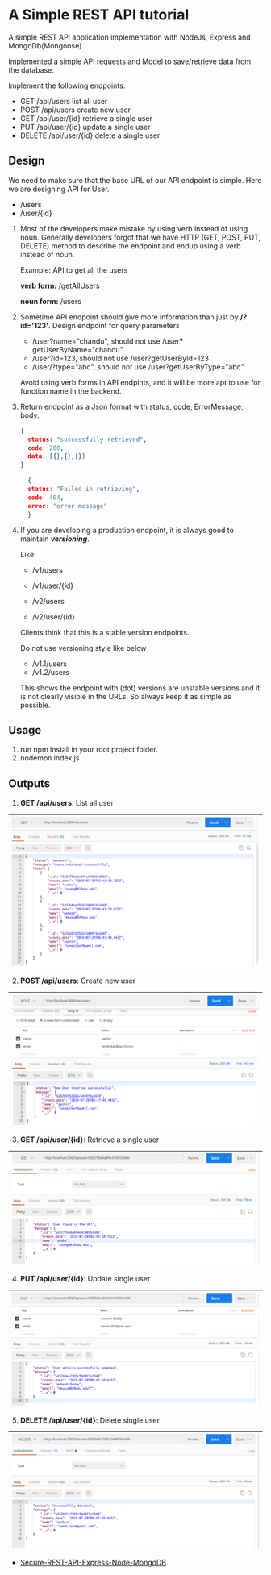 # A Simple REST API  tutorial

A simple REST API application implementation with NodeJs, Express and MongoDb(Mongoose)

Implemented a simple API requests and Model to save/retrieve data from the database. 

Implement the following endpoints:
  - GET /api/users list all user
  - POST /api/users create new user
  - GET /api/user/{id} retrieve a single user
  - PUT /api/user/{id} update a single user
  - DELETE /api/user/{id} delete a single user

## Design
 We need to make sure that the base URL of our API endpoint is simple. Here we are designing API for User.
 
 -  /users
 -  /user/{id}
 
 1. Most of the developers make mistake by using verb instead of using noun. Generally developers forgot that we have HTTP (GET, POST, PUT, DELETE) method to describe the endpoint and endup using a verb instead of noun.
 
    Example: API to get all the users
 
     **verb form:**  /getAllUsers 

     **noun form:**  /users
 
 2. Sometime API endpoint should give more information than just by  **/?id='123'**. Design endpoint for query parameters
    - /user?name="chandu", should not use /user?getUserByName="chandu"
    - /user?id=123, should not use /user?getUserById=123
    - /user/?type="abc", should not use /user?getUserByType="abc"
    
    Avoid using verb forms in API endpints, and it will be more apt to use for function name in the backend.
  
 3. Return endpoint as a Json format with status, code, ErrorMessage, body. 
    ```json
    {
      status: "successfully retrieved",
      code: 200,
      data: [{},{},{}]
    }
    ```
    
    ```json
      {
      status: "Failed in retrieving",
      code: 404,
      error: "error message"
      }
    ```
 4. If you are developing a production endpoint, it is always good to maintain ***versioning***.
    
    Like: 
    
    - /v1/users
    - /v1/user/{id}
    
    - /v2/users
    - /v2/user/{id}
    
    Clients think that this is a stable version endpoints.
    
    Do not use versioning style like below
    
    - /v1.1/users
    - /v1.2/users
    
    This shows the endpoint with (dot) versions are unstable versions and it is not clearly visible in the URLs. So always keep it as simple as possible. 
    

 
## Usage
  1. run npm install in your root project folder.
  2. nodemon index.js
  
  
## Outputs
1. **GET /api/users**: List all user

| ![All users](./public/allUsers.png) |
|:---:|

2. **POST /api/users**: Create new user

| ![Insert users](./public/insertUser.png) |
|:---:|

3. **GET /api/user/{id}**: Retrieve a single user

| ![Get user](./public/getUser.png) |
|:---:|

4. **PUT /api/user/{id}**: Update single user

| ![Update user](./public/updateUser.png) |
|:---:|

5. **DELETE /api/user/{id}**: Delete single user

| ![Delete user](./public/deleteUser.png) |
|:---:|



* [Secure-REST-API-Express-Node-MongoDB](https://github.com/cmuth001/Secure-REST-API-Express-Node-MongoDB)

